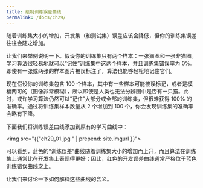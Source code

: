 ```yaml
---
title: 绘制训练误差曲线
permalink: /docs/ch29/
---
```


随着训练集大小的增加，开发集（和测试集）误差应该会降低，但你的训练集误差往往会随之增加。 

让我们来举例说明一下。假设你的训练集只有两个样本：一张猫图和一张非猫图。学习算法很轻易地就可以“记住”训练集中这两个样本，并且训练集错误率为 0%. 即使有一张或两张的样本图片被误标注了，算法也能够轻松地记住它们。

现在假设你的训练集包含 100 个样本，其中有一些样本可能被误标记，或者是模棱两可的（图像非常模糊），所以即使是人类也无法分辨图中是否有一只猫。此时，或许学习算法仍然可以“记住”大部分或全部的训练集，但很难获得 100% 的准确率。通过将训练集样本数量从 2 个增加到 100 个，你会发现训练集的准确率会略有下降。

下面我们将训练误差曲线添加到原有的学习曲线中：

<img src="{{"ch29_01.jpg " | prepend: site.imgurl }}">

可以看到，蓝色的“训练误差”曲线随着训练集大小的增加而上升，而且算法在训练集上通常比在开发集上表现得更好；因此，红色的开发误差曲线通常严格位于蓝色训练错误曲线之上。 

让我们来讨论一下如何解释这些曲线的含义。 
